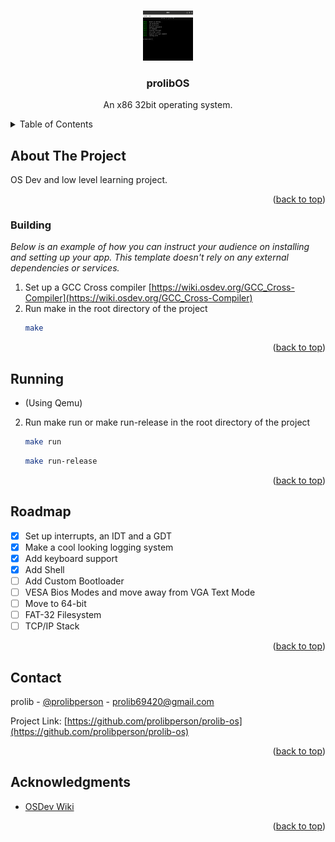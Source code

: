 <a id="readme-top"></a>

<!-- PROJECT NAME -->
<br />
<div align="center">
  <a href="https://github.com/prolibperson/prolib-os">
    <img src="image.png" alt="Logo" width="80" height="80">
  </a>

  <h3 align="center">prolibOS</h3>
  <p align="center">
    An x86 32bit operating system.
  </p>
</div>



<!-- TABLE OF CONTENTS -->
<details>
  <summary>Table of Contents</summary>
  <ol>
    <li>
      <a href="#about-the-project">About The Project</a>
    </li>
    <li>
      <ul>
        <li><a href="#building">Building</a></li>
        <li><a href="#running">Running</a></li>
      </ul>
    </li>
    <li><a href="#roadmap">Roadmap</a></li>
    <li><a href="#contact">Contact</a></li>
    <li><a href="#acknowledgments">Acknowledgments</a></li>
  </ol>
</details>



<!-- ABOUT THE PROJECT -->
## About The Project

OS Dev and low level learning project.

<p align="right">(<a href="#readme-top">back to top</a>)</p>


<!-- GETTING STARTED -->

### Building

_Below is an example of how you can instruct your audience on installing and setting up your app. This template doesn't rely on any external dependencies or services._

1. Set up a GCC Cross compiler [https://wiki.osdev.org/GCC_Cross-Compiler](https://wiki.osdev.org/GCC_Cross-Compiler)
2. Run make in the root directory of the project
   ```sh
   make
   ```

<p align="right">(<a href="#readme-top">back to top</a>)</p>



<!-- USAGE EXAMPLES -->
## Running

- (Using Qemu)
2. Run make run or make run-release in the root directory of the project
   ```sh
   make run
   ```
   ```sh
   make run-release
   ```

<p align="right">(<a href="#readme-top">back to top</a>)</p>



<!-- ROADMAP -->
## Roadmap

- [x] Set up interrupts, an IDT and a GDT
- [x] Make a cool looking logging system
- [x] Add keyboard support
- [x] Add Shell
- [ ] Add Custom Bootloader
- [ ] VESA Bios Modes and move away from VGA Text Mode
- [ ] Move to 64-bit
- [ ] FAT-32 Filesystem
- [ ] TCP/IP Stack

<p align="right">(<a href="#readme-top">back to top</a>)</p>



<!-- CONTACT -->
## Contact

prolib - [@prolibperson](https://twitter.com/prolibperson) - prolib69420@gmail.com

Project Link: [https://github.com/prolibperson/prolib-os](https://github.com/prolibperson/prolib-os)

<p align="right">(<a href="#readme-top">back to top</a>)</p>



<!-- ACKNOWLEDGMENTS -->
## Acknowledgments

* [OSDev Wiki](https://wiki.osdev.org/)

<p align="right">(<a href="#readme-top">back to top</a>)</p>